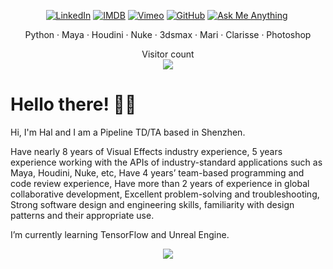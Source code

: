 <p align="center">
  
<a href="https://www.linkedin.com/in/hal-long/">
<img src="https://img.shields.io/badge/-LinkedIn-%233781da" alt="LinkedIn"/></a> 
  
<a href="https://www.imdb.com/name/nm7805574/?ref_=ra_gb_ln">
<img src="https://img.shields.io/badge/%20-IMDB-orange" alt="IMDB"/></a> 
  
<a href="https://vimeo.com/loong">
<img src="https://img.shields.io/badge/%20-Vimeo-blue" alt="Vimeo" /></a>
  
<a href="https://github.com/loonghao">
<img src="https://img.shields.io/github/followers/loonghao?style=social" alt="GitHub"></a>

<a href="https://github.com/loonghao">
<img src="https://img.shields.io/badge/Ask%20me-anything-1abc9c.svg" alt="Ask Me Anything"></a>
<a href="https://sourcerer.io/loonghao"><img src="https://img.shields.io/badge/Python-164%20commits-orange.svg" alt=""></a>
</p>

<p align="center">
	Python · Maya · Houdini · Nuke · 3dsmax · Mari · Clarisse · Photoshop
</p>

<p align="center"> 
  Visitor count<br>
  <img src="https://profile-counter.glitch.me/loonghao/count.svg" />
</p>

# Hello there! 👋🏻  

Hi, I'm Hal and I am a Pipeline TD/TA based in Shenzhen.

Have nearly 8 years of Visual Effects industry experience, 5 years experience working with the APIs of industry-standard applications such as Maya, Houdini, Nuke, etc, Have 4 years’ team-based programming and code review experience, Have more than 2 years of experience in global collaborative development, Excellent problem-solving and troubleshooting, Strong software design and engineering skills, familiarity with design patterns and their appropriate use.

I’m currently learning TensorFlow and Unreal Engine.

<p align="center">
	<img src="https://github-readme-stats.vercel.app/api/?username=loonghao&show_icons=true&title_color=3380C4&icon_color=3380C4&text_color=edf2f7&bg_color=151515"></img>
</p>
